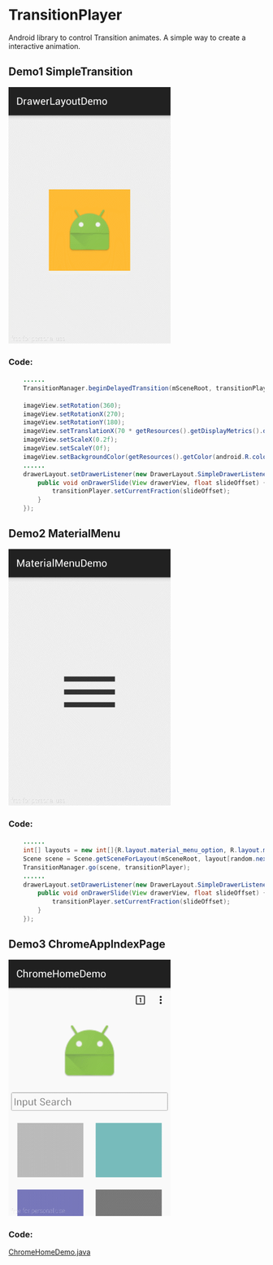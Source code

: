 # TransitionPlayer
Android library to control Transition animates. A simple way to create a interactive animation.

## Demo1 SimpleTransition
![image](demo/demo_drawerlayout.gif)
### Code:
```java
    ......
    TransitionManager.beginDelayedTransition(mSceneRoot, transitionPlayer);

    imageView.setRotation(360);
    imageView.setRotationX(270);
    imageView.setRotationY(180);
    imageView.setTranslationX(70 * getResources().getDisplayMetrics().density);
    imageView.setScaleX(0.2f);
    imageView.setScaleY(0f);
    imageView.setBackgroundColor(getResources().getColor(android.R.color.holo_blue_bright));
    ......
    drawerLayout.setDrawerListener(new DrawerLayout.SimpleDrawerListener() {
        public void onDrawerSlide(View drawerView, float slideOffset) {
            transitionPlayer.setCurrentFraction(slideOffset);
        }
    });
```



## Demo2 MaterialMenu
![image](demo/demo_menu.gif)
### Code:
```java
    ......
    int[] layouts = new int[]{R.layout.material_menu_option, R.layout.material_menu_back, R.layout.material_menu_y};
    Scene scene = Scene.getSceneForLayout(mSceneRoot, layout[random.nextInt(layouts.length)], context);
    TransitionManager.go(scene, transitionPlayer);
    ......
    drawerLayout.setDrawerListener(new DrawerLayout.SimpleDrawerListener() {
        public void onDrawerSlide(View drawerView, float slideOffset) {
            transitionPlayer.setCurrentFraction(slideOffset);
        }
    });
```



## Demo3 ChromeAppIndexPage
![image](demo/demo_chrome_home.gif)
### Code:
[ChromeHomeDemo.java](demo/src/main/java/com/linfaxin/transitionplayer/demo/ChromeHomeDemo.java)


